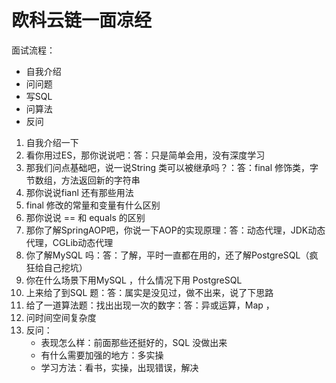 # 欧科云链一面凉经

面试流程：

- 自我介绍
- 问问题
- 写SQL
- 问算法
- 反问

1. 自我介绍一下
2. 看你用过ES，那你说说吧：答：只是简单会用，没有深度学习
3. 那我们问点基础吧，说一说String 类可以被继承吗？：答：final 修饰类，字节数组，方法返回新的字符串
4. 那你说说fianl 还有那些用法
5. final 修改的常量和变量有什么区别
6. 那你说说 ==  和 equals 的区别
7. 那你了解SpringAOP吧，你说一下AOP的实现原理：答：动态代理，JDK动态代理，CGLib动态代理
8. 你了解MySQL 吗：答：了解，平时一直都在用的，还了解PostgreSQL（疯狂给自己挖坑）
9. 你在什么场景下用MySQL ，什么情况下用 PostgreSQL
10. 上来给了到SQL 题：答：属实是没见过，做不出来，说了下思路
11. 给了一道算法题：找出出现一次的数字：答：异或运算，Map ，
12. 问时间空间复杂度
13. 反问：
    - 表现怎么样：前面那些还挺好的，SQL 没做出来
    - 有什么需要加强的地方：多实操
    - 学习方法：看书，实操，出现错误，解决



